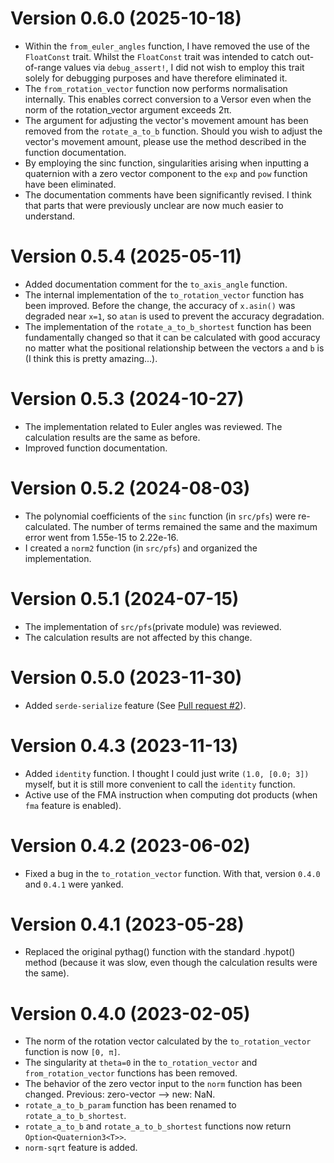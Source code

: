 # Version 0.6.0 (2025-10-18)

* Within the `from_euler_angles` function, I have removed the use of the `FloatConst` trait. Whilst the `FloatConst` trait was intended to catch out-of-range values via `debug_assert!`, I did not wish to employ this trait solely for debugging purposes and have therefore eliminated it.
* The `from_rotation_vector` function now performs normalisation internally. This enables correct conversion to a Versor even when the norm of the rotation_vector argument exceeds 2π.
* The argument for adjusting the vector's movement amount has been removed from the `rotate_a_to_b` function. Should you wish to adjust the vector's movement amount, please use the method described in the function documentation.
* By employing the sinc function, singularities arising when inputting a quaternion with a zero vector component to the `exp` and `pow` function have been eliminated.
* The documentation comments have been significantly revised. I think that parts that were previously unclear are now much easier to understand.

# Version 0.5.4 (2025-05-11)

* Added documentation comment for the `to_axis_angle` function.
* The internal implementation of the `to_rotation_vector` function has been improved. Before the change, the accuracy of `x.asin()` was degraded near `x=1`, so `atan` is used to prevent the accuracy degradation.
* The implementation of the `rotate_a_to_b_shortest` function has been fundamentally changed so that it can be calculated with good accuracy no matter what the positional relationship between the vectors `a` and `b` is (I think this is pretty amazing...).

# Version 0.5.3 (2024-10-27)

* The implementation related to Euler angles was reviewed. The calculation results are the same as before.
* Improved function documentation.

# Version 0.5.2 (2024-08-03)

* The polynomial coefficients of the `sinc` function (in `src/pfs`) were re-calculated. The number of terms remained the same and the maximum error went from 1.55e-15 to 2.22e-16.
* I created a `norm2` function (in `src/pfs`) and organized the implementation.

# Version 0.5.1 (2024-07-15)

* The implementation of `src/pfs`(private module) was reviewed.
* The calculation results are not affected by this change.

# Version 0.5.0 (2023-11-30)

* Added `serde-serialize` feature (See [Pull request #2](https://github.com/HamaguRe/quaternion-core/pull/2)).

# Version 0.4.3 (2023-11-13)

* Added `identity` function. I thought I could just write `(1.0, [0.0; 3])` myself, but it is still more convenient to call the `identity` function.
* Active use of the FMA instruction when computing dot products (when `fma` feature is enabled).

# Version 0.4.2 (2023-06-02)

* Fixed a bug in the `to_rotation_vector` function. With that, version `0.4.0` and `0.4.1` were yanked.

# Version 0.4.1 (2023-05-28)

* Replaced the original pythag() function with the standard .hypot() method (because it was slow, even though the calculation results were the same).

# Version 0.4.0 (2023-02-05)

* The norm of the rotation vector  calculated by the `to_rotation_vector` function is now `[0, π]`.
* The singularity at `theta=0` in the `to_rotation_vector` and `from_rotation_vector` functions has been removed.
* The behavior of the zero vector input to the `norm` function has been changed. Previous: zero-vector --> new: NaN.
* `rotate_a_to_b_param` function has been renamed to `rotate_a_to_b_shortest`.
* `rotate_a_to_b` and `rotate_a_to_b_shortest` functions now return `Option<Quaternion3<T>>`.
* `norm-sqrt` feature is added.